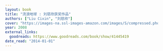 ```yaml
---
layout: book
title: "流浪地球 : 刘慈欣获奖作品"
authors: ["Liu Cixin", "刘慈欣"]
cover: "https://images-na.ssl-images-amazon.com/images/S/compressed.photo.goodreads.com/books/1535086444i/41445419.jpg"
year: 2008
external_links:
  goodreads: https://www.goodreads.com/book/show/41445419
date_read: "2014-01-01"
---
```

